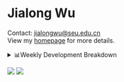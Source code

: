 #  Jialong Wu

Contact: jialongwu@seu.edu.cn<br>
View my [homepage](https://callanwu.github.io/) for more details.

<details><summary>📊Weekly Development Breakdown</summary>

<!--START_SECTION:waka-->

```txt
From: 06 November 2024 - To: 13 November 2024

Total Time: 21 hrs 5 mins

Python       16 hrs 29 mins  ███████████████████▓░░░░░   78.19 %
JSON         1 hr 43 mins    ██░░░░░░░░░░░░░░░░░░░░░░░   08.16 %
Bash         1 hr 3 mins     █▒░░░░░░░░░░░░░░░░░░░░░░░   04.98 %
Other        57 mins         █░░░░░░░░░░░░░░░░░░░░░░░░   04.55 %
CSV          40 mins         ▓░░░░░░░░░░░░░░░░░░░░░░░░   03.19 %
```

<!--END_SECTION:waka-->

[![wakatime](https://wakatime.com/badge/user/c6720b29-9431-4a60-bc9d-e1fb2b6bd65f.svg)](https://wakatime.com/@c6720b29-9431-4a60-bc9d-e1fb2b6bd65f)
</details>

[![](https://img.shields.io/badge/Google%20Scholar-4385FE.svg?&color=d6d6d6&style=flat-square&logo=google-scholar)](https://scholar.google.com/citations?user=6eg2m4YAAAAJ)
![](https://komarev.com/ghpvc/?username=callanwu)
